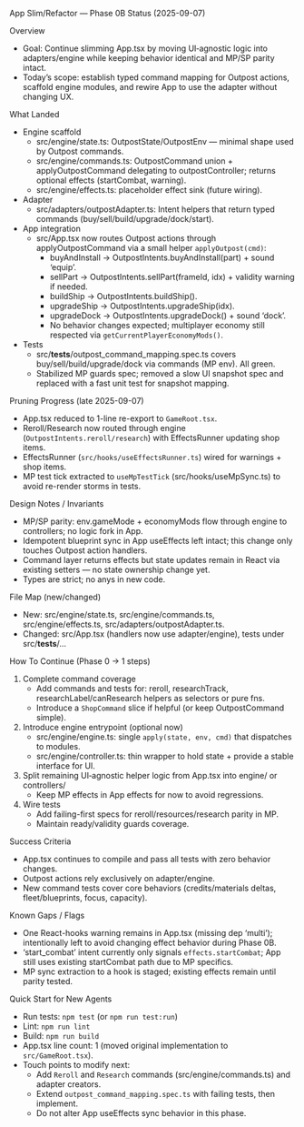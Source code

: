 App Slim/Refactor — Phase 0B Status (2025-09-07)

Overview
- Goal: Continue slimming App.tsx by moving UI‑agnostic logic into adapters/engine while keeping behavior identical and MP/SP parity intact.
- Today’s scope: establish typed command mapping for Outpost actions, scaffold engine modules, and rewire App to use the adapter without changing UX.

What Landed
- Engine scaffold
  - src/engine/state.ts: OutpostState/OutpostEnv — minimal shape used by Outpost commands.
  - src/engine/commands.ts: OutpostCommand union + applyOutpostCommand delegating to outpostController; returns optional effects (startCombat, warning).
  - src/engine/effects.ts: placeholder effect sink (future wiring).
- Adapter
  - src/adapters/outpostAdapter.ts: Intent helpers that return typed commands (buy/sell/build/upgrade/dock/start).
- App integration
  - src/App.tsx now routes Outpost actions through applyOutpostCommand via a small helper `applyOutpost(cmd)`:
    - buyAndInstall → OutpostIntents.buyAndInstall(part) + sound ‘equip’.
    - sellPart → OutpostIntents.sellPart(frameId, idx) + validity warning if needed.
    - buildShip → OutpostIntents.buildShip().
    - upgradeShip → OutpostIntents.upgradeShip(idx).
    - upgradeDock → OutpostIntents.upgradeDock() + sound ‘dock’.
    - No behavior changes expected; multiplayer economy still respected via `getCurrentPlayerEconomyMods()`.
- Tests
  - src/__tests__/outpost_command_mapping.spec.ts covers buy/sell/build/upgrade/dock via commands (MP env). All green.
  - Stabilized MP guards spec; removed a slow UI snapshot spec and replaced with a fast unit test for snapshot mapping.

Pruning Progress (late 2025-09-07)
- App.tsx reduced to 1-line re-export to `GameRoot.tsx`.
- Reroll/Research now routed through engine (`OutpostIntents.reroll/research`) with EffectsRunner updating shop items.
- EffectsRunner (`src/hooks/useEffectsRunner.ts`) wired for warnings + shop items.
- MP test tick extracted to `useMpTestTick` (src/hooks/useMpSync.ts) to avoid re-render storms in tests.

Design Notes / Invariants
- MP/SP parity: env.gameMode + economyMods flow through engine to controllers; no logic fork in App.
- Idempotent blueprint sync in App useEffects left intact; this change only touches Outpost action handlers.
- Command layer returns effects but state updates remain in React via existing setters — no state ownership change yet.
- Types are strict; no anys in new code.

File Map (new/changed)
- New: src/engine/state.ts, src/engine/commands.ts, src/engine/effects.ts, src/adapters/outpostAdapter.ts.
- Changed: src/App.tsx (handlers now use adapter/engine), tests under src/__tests__/…

How To Continue (Phase 0 → 1 steps)
1) Complete command coverage
   - Add commands and tests for: reroll, researchTrack, researchLabel/canResearch helpers as selectors or pure fns.
   - Introduce a `ShopCommand` slice if helpful (or keep OutpostCommand simple).
2) Introduce engine entrypoint (optional now)
   - src/engine/engine.ts: single `apply(state, env, cmd)` that dispatches to modules.
   - src/engine/controller.ts: thin wrapper to hold state + provide a stable interface for UI.
3) Split remaining UI‑agnostic helper logic from App.tsx into engine/ or controllers/
   - Keep MP effects in App effects for now to avoid regressions.
4) Wire tests
   - Add failing-first specs for reroll/resources/research parity in MP.
   - Maintain ready/validity guards coverage.

Success Criteria
- App.tsx continues to compile and pass all tests with zero behavior changes.
- Outpost actions rely exclusively on adapter/engine.
- New command tests cover core behaviors (credits/materials deltas, fleet/blueprints, focus, capacity).

Known Gaps / Flags
- One React-hooks warning remains in App.tsx (missing dep ‘multi’); intentionally left to avoid changing effect behavior during Phase 0B.
- ‘start_combat’ intent currently only signals `effects.startCombat`; App still uses existing startCombat path due to MP specifics.
- MP sync extraction to a hook is staged; existing effects remain until parity tested.

Quick Start for New Agents
- Run tests: `npm test` (or `npm run test:run`)
- Lint: `npm run lint`
- Build: `npm run build`
- App.tsx line count: 1 (moved original implementation to `src/GameRoot.tsx`).
- Touch points to modify next:
  - Add `Reroll` and `Research` commands (src/engine/commands.ts) and adapter creators.
  - Extend `outpost_command_mapping.spec.ts` with failing tests, then implement.
  - Do not alter App useEffects sync behavior in this phase.
